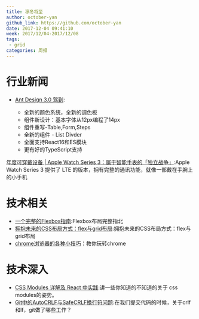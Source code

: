 ```yaml
---
title: 凛冬将至
author: october-yan
github_link: https://github.com/october-yan
date: 2017-12-04 09:41:10
week: 2017/12/04-2017/12/08
tags:
 - grid
categories: 周报
---
```


# 行业新闻

- [Ant Design 3.0 驾到](https://zhuanlan.zhihu.com/p/31783676?utm_medium=social&utm_source=qq):
  
  - 全新的颜色系统，全新的调色板
  - 组件新设计：基本字体从12px编程了14px
  - 组件重写-Table,Form,Steps
  - 全新的组件 - List Divder
  - 全面支持React16和ES模块
  - 更有好的TypeScript支持


[年度可穿戴设备 | Apple Watch Series 3：属于智能手表的「独立战争」](http://www.geekpark.net/news/224595):Apple Watch Series 3 提供了 LTE 的版本，拥有完整的通讯功能，就像一部戴在手腕上的小手机
  
  
  
  
# 技术相关

- [一个完整的Flexbox指南](https://www.w3cplus.com/css3/a-guide-to-flexbox-new.html):Flexbox布局完整指北
- [拥抱未来的CSS布局方式：flex与grid布局](https://github.com/xingbofeng/css-grid-flex):拥抱未来的CSS布局方式：flex与grid布局
- [chrome浏览器的各种小技巧](https://mp.weixin.qq.com/s/zWs_yXVr5pwHFEjwFQG8Zw)：教你玩转chrome


# 技术深入

- [CSS Modules 详解及 React 中实践](https://github.com/camsong/blog/issues/5):讲一些你知道的不知道的关于 css modules的姿势。
- [Git中的AutoCRLF与SafeCRLF换行符问题](http://www.cnblogs.com/flying_bat/p/3324769.html):在我们提交代码的时候，关于crlf和lf，git做了哪些工作？
